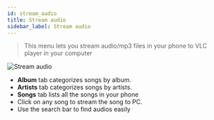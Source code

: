 ```yaml
---
id: stream_audio
title: Stream audio
sidebar_label: Stream audio
---
```


> This menu lets you stream audio/mp3 files in your phone to VLC player in your computer

<div class="row">
  <div class="col">
    <img src="/vlc-docs/img/tutorial/stream_audio.jpeg" alt="Stream audio"></img>
  </div>
  <div class="col">
    <ul>
      <li><b>Album</b> tab categorizes songs by album.</li>
      <li><b>Artists</b> tab categorizes songs by artists.</li>
      <li><b>Songs</b> tab lists all the songs in your phone</li>
      <li>Click on any song to stream the song to PC.</li>
       <li>Use the search bar to find audios easily</li>
    </ul>
  </div>
</div>